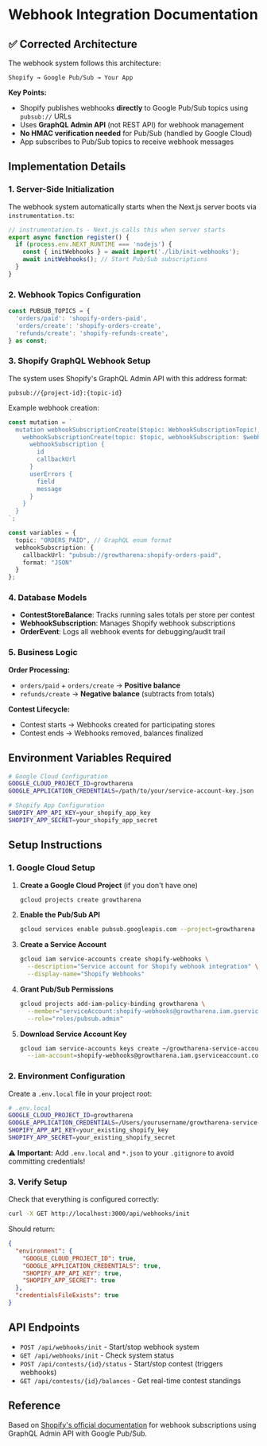 # Webhook Integration Documentation

## ✅ Corrected Architecture

The webhook system follows this architecture:

```
Shopify → Google Pub/Sub → Your App
```

**Key Points:**
- Shopify publishes webhooks **directly** to Google Pub/Sub topics using `pubsub://` URLs
- Uses **GraphQL Admin API** (not REST API) for webhook management  
- **No HMAC verification needed** for Pub/Sub (handled by Google Cloud)
- App subscribes to Pub/Sub topics to receive webhook messages

## Implementation Details

### 1. Server-Side Initialization

The webhook system automatically starts when the Next.js server boots via `instrumentation.ts`:

```typescript
// instrumentation.ts - Next.js calls this when server starts
export async function register() {
  if (process.env.NEXT_RUNTIME === 'nodejs') {
    const { initWebhooks } = await import('./lib/init-webhooks');
    await initWebhooks(); // Start Pub/Sub subscriptions
  }
}
```

### 2. Webhook Topics Configuration

```typescript
const PUBSUB_TOPICS = {
  'orders/paid': 'shopify-orders-paid',
  'orders/create': 'shopify-orders-create', 
  'refunds/create': 'shopify-refunds-create',
} as const;
```

### 3. Shopify GraphQL Webhook Setup

The system uses Shopify's GraphQL Admin API with this address format:
```
pubsub://{project-id}:{topic-id}
```

Example webhook creation:
```typescript
const mutation = `
  mutation webhookSubscriptionCreate($topic: WebhookSubscriptionTopic!, $webhookSubscription: WebhookSubscriptionInput!) {
    webhookSubscriptionCreate(topic: $topic, webhookSubscription: $webhookSubscription) {
      webhookSubscription {
        id
        callbackUrl
      }
      userErrors {
        field
        message
      }
    }
  }
`;

const variables = {
  topic: "ORDERS_PAID", // GraphQL enum format
  webhookSubscription: {
    callbackUrl: "pubsub://growtharena:shopify-orders-paid",
    format: "JSON"
  }
};
```

### 4. Database Models

- **ContestStoreBalance**: Tracks running sales totals per store per contest
- **WebhookSubscription**: Manages Shopify webhook subscriptions 
- **OrderEvent**: Logs all webhook events for debugging/audit trail

### 5. Business Logic

**Order Processing:**
- `orders/paid` + `orders/create` → **Positive balance**
- `refunds/create` → **Negative balance** (subtracts from totals)

**Contest Lifecycle:**
- Contest starts → Webhooks created for participating stores
- Contest ends → Webhooks removed, balances finalized

## Environment Variables Required

```bash
# Google Cloud Configuration
GOOGLE_CLOUD_PROJECT_ID=growtharena
GOOGLE_APPLICATION_CREDENTIALS=/path/to/your/service-account-key.json

# Shopify App Configuration  
SHOPIFY_APP_API_KEY=your_shopify_app_key
SHOPIFY_APP_SECRET=your_shopify_app_secret
```

## Setup Instructions

### 1. Google Cloud Setup

1. **Create a Google Cloud Project** (if you don't have one)
   ```bash
   gcloud projects create growtharena
   ```

2. **Enable the Pub/Sub API**
   ```bash
   gcloud services enable pubsub.googleapis.com --project=growtharena
   ```

3. **Create a Service Account**
   ```bash
   gcloud iam service-accounts create shopify-webhooks \
     --description="Service account for Shopify webhook integration" \
     --display-name="Shopify Webhooks"
   ```

4. **Grant Pub/Sub Permissions**
   ```bash
   gcloud projects add-iam-policy-binding growtharena \
     --member="serviceAccount:shopify-webhooks@growtharena.iam.gserviceaccount.com" \
     --role="roles/pubsub.admin"
   ```

5. **Download Service Account Key**
   ```bash
   gcloud iam service-accounts keys create ~/growtharena-service-account.json \
     --iam-account=shopify-webhooks@growtharena.iam.gserviceaccount.com
   ```

### 2. Environment Configuration

Create a `.env.local` file in your project root:

```bash
# .env.local
GOOGLE_CLOUD_PROJECT_ID=growtharena
GOOGLE_APPLICATION_CREDENTIALS=/Users/yourusername/growtharena-service-account.json
SHOPIFY_APP_API_KEY=your_existing_shopify_key
SHOPIFY_APP_SECRET=your_existing_shopify_secret
```

⚠️ **Important:** Add `.env.local` and `*.json` to your `.gitignore` to avoid committing credentials!

### 3. Verify Setup

Check that everything is configured correctly:
```bash
curl -X GET http://localhost:3000/api/webhooks/init
```

Should return:
```json
{
  "environment": {
    "GOOGLE_CLOUD_PROJECT_ID": true,
    "GOOGLE_APPLICATION_CREDENTIALS": true,
    "SHOPIFY_APP_API_KEY": true,
    "SHOPIFY_APP_SECRET": true
  },
  "credentialsFileExists": true
}
```

## API Endpoints

- `POST /api/webhooks/init` - Start/stop webhook system
- `GET /api/webhooks/init` - Check system status
- `POST /api/contests/{id}/status` - Start/stop contest (triggers webhooks)
- `GET /api/contests/{id}/balances` - Get real-time contest standings

## Reference

Based on [Shopify's official documentation](https://shopify.dev/docs/apps/build/webhooks/subscribe/subscribe-using-api) for webhook subscriptions using GraphQL Admin API with Google Pub/Sub. 